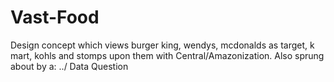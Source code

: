 # Vast-Food
Design concept which views burger king, wendys, mcdonalds as target, k mart, kohls and stomps upon them with Central/Amazonization. Also sprung about by a: ../ Data Question 
